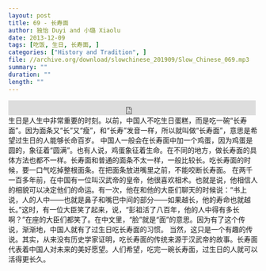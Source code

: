 ```yaml
---
layout: post
title: 69 - 长寿面
author: 独怡 Duyi and 小璐 Xiaolu
date: 2013-12-09
tags: [吃饭, 生日, 长寿面, ]
categories: ["History and Tradition", ]
file: //archive.org/download/slowchinese_201909/Slow_Chinese_069.mp3
summary: ""
duration: ""
length: ""
---
```


<iframe src="https://archive.org/embed/slowchinese_201909/Slow_Chinese_069.mp3" width="500" height="30" frameborder="0" webkitallowfullscreen="true" mozallowfullscreen="true" allowfullscreen></iframe>
生日是人生中非常重要的时刻。以前，中国人不吃生日蛋糕，而是吃一碗“长寿面”。因为面条又“长”又“瘦”，和“长寿”发音一样，所以就叫做“长寿面”，意思是希望过生日的人能够长命百岁。
中国人一般会在长寿面中加一个鸡蛋，因为鸡蛋是圆的，象征着“圆满”。也有人说，鸡蛋象征着生命。在不同的地方，做长寿面的具体方法也都不一样。长寿面和普通的面条不太一样，一般比较长。吃长寿面的时候，要一口气吃掉整根面条。在把面条放进嘴里之前，不能咬断长寿面。
在两千一百多年前，在中国有一位叫汉武帝的皇帝，他很喜欢相术。也就是说，他相信人的相貌可以决定他们的命运。有一次，他在和他的大臣们聊天的时候说：“书上说，人的人中——也就是鼻子和嘴巴中间的部分——如果越长，他的寿命也就越长。”这时，有一位大臣笑了起来，说，“彭祖活了八百年，他的人中得有多长啊？”在座的大臣们都笑了。在中文里，“脸”就是“面”的意思。因为有了这个传说，渐渐地，中国人就有了过生日吃长寿面的习惯。
当然，这只是一个有趣的传说。其实，从来没有历史学家证明，吃长寿面的传统来源于汉武帝的故事。长寿面代表着中国人对未来的美好愿望。人们希望，吃完一碗长寿面，过生日的人就可以活得更长久。
 
